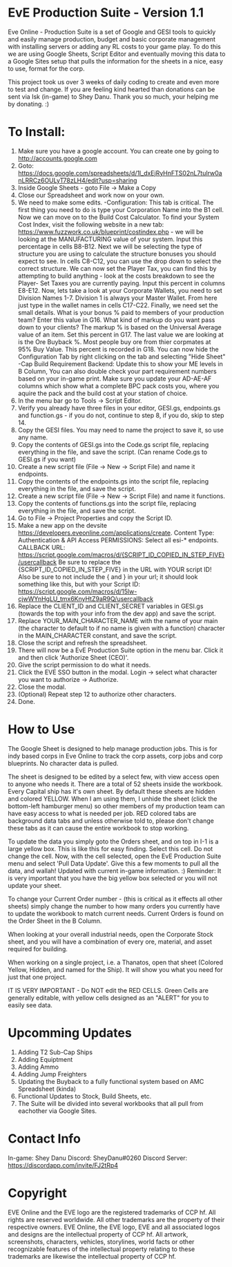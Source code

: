 # EvE Production Suite - Version 1.1
Eve Online - Production Suite is a set of Google and GESI tools to quickly and easily manage production, budget and basic corporate 
management with installing servers or adding any RL costs to your game play. To do this we are using Google Sheets, Script Editor and
eventually moving this data to a Google Sites setup that pulls the information for the sheets in a nice, easy to use, format for the corp.

This project took us over 3 weeks of daily coding to create and even more to test and change. If you are feeling kind hearted than donations can be sent via Isk (in-game) to Shey Danu. Thank you so much, your helping me by donating. :)

# To Install:

1. Make sure you have a google account. You can create one by going to http://accounts.google.com
2. Goto: https://docs.google.com/spreadsheets/d/1l_dxEjRyHnFTS02nL7tuIrw0anLRRCz6OULyT78zLH4/edit?usp=sharing
3. Inside Google Sheets - goto File -> Make a Copy
4. Close our Spreadsheet and work now on your own. 
5. We need to make some edits. 
    -Configuration: This tab is critical. The first thing you need to do is type your Corporation Name into the B1 cell. 
       Now we can move on to the Build Cost Calculator. To find your System Cost Index, visit the following website in a new tab:
       https://www.fuzzwork.co.uk/blueprint/costindex.php - we will be looking at the MANUFACTURING value of your system. Input this            percentage in cells B8-B12.
       Next we will be selecting the type of structure you are using to calculate the structure bonuses you should expect to see. In
       cells C8-C12, you can use the drop down to select the correct structure.
       We can now set the Player Tax, you can find this by attempting to build anything - look at the costs breakdown to see the Player-        Set Taxes you are currently paying. Input this percent in columns E8-E12. 
       Now, lets take a look at your Corporate Wallets, you need to set Division Names 1-7. Division 1 is always your Master Wallet.            From here just type in the wallet names in cells C17-C22.
       Finally, we need set the small details. What is your bonus % paid to members of your production team? Enter this value in G16.          What kind of markup do you want pass down to your clients? The markup % is based on the Universal Average value of an item. Set          this percent in G17. The last value we are looking at is the Ore Buyback %. Most people buy ore from thier corpmates at 95% Buy          Value. This percent is recorded in G18. You can now hide the Configuration Tab by right clicking on the tab and selecting "Hide          Sheet"
    -Cap Build Requirement Backend: Update this to show your ME levels in B Column, You can also double check your part requirement            numbers based on your in-game print. Make sure you update your AD-AE-AF columns which show what a complete BPC pack costs you,          where you aquire the pack and the build cost at your station of choice.
6. In the menu bar go to Tools -> Script Editor.
7. Verify you already have three files in your editor, GESI.gs, endpoints.gs and function.gs - if you do not, continue to step 8, if you do, skip to step 14.
8. Copy the GESI files. You may need to name the project to save it, so use any name.
9. Copy the contents of GESI.gs into the Code.gs script file, replacing everything in the file, and save the script. (Can rename Code.gs    to GESI.gs if you want)
10. Create a new script file (File -> New -> Script File) and name it endpoints.
11. Copy the contents of the endpoints.gs into the script file, replacing everything in the file, and save the script.
12. Create a new script file (File -> New -> Script File) and name it functions.
13. Copy the contents of functions.gs into the script file, replacing everything in the file, and save the script.
14. Go to File -> Project Properties and copy the Script ID.
15. Make a new app on the devsite https://developers.eveonline.com/applications/create.
    Content Type: Authentication & API Access
    PERMISSIONS: Select all esi-* endpoints.
    CALLBACK URL: https://script.google.com/macros/d/{SCRIPT_ID_COPIED_IN_STEP_FIVE}/usercallback
    Be sure to replace the {SCRIPT_ID_COPIED_IN_STEP_FIVE} in the URL with YOUR script ID!
    Also be sure to not include the { and } in your url; it should look something like this, but with your Script ID:
    https://script.google.com/macros/d/15lw-cjwWYnHgLU_tmx6KnyHtZ9aR9Q/usercallback
16. Replace the CLIENT_ID and CLIENT_SECRET variables in GESI.gs (towards the top with your info from the dev app) and save the script.
17. Replace YOUR_MAIN_CHARACTER_NAME with the name of your main (the character to default to if no name is given with a function)           character in the MAIN_CHARACTER constant, and save the script.
18. Close the script and refresh the spreadsheet.
19. There will now be a EvE Production Suite option in the menu bar. Click it and then click 'Authorize Sheet (CEO)'.
20. Give the script permission to do what it needs.
21. Click the EVE SSO button in the modal. Login -> select what character you want to authorize -> Authorize.
22. Close the modal.
23. (Optional) Repeat step 12 to authorize other characters.
24. Done.

# How to Use
The Google Sheet is designed to help manage production jobs. This is for indy based corps in Eve Online to track the corp assets, corp jobs and corp blueprints. No character data is pulled. 

The sheet is designed to be edited by a select few, with view access open to anyone who needs it. There are a total of 52 sheets inside the workbook. Every Capital ship has it's own sheet. By default these sheets are hidden and colored YELLOW. When I am using them, I unhide the sheet (click the bottom-left hamburger menu) so other members of my production team can have easy access to what is needed per job. RED colored tabs are background data tabs and unless otherwise told to, please don't change these tabs as it can cause the entire workbook to stop working. 

To update the data you simply goto the Orders sheet, and on top in I-1 is a large yellow box. This is like this for easy finding. Select this cell. Do not change the cell. Now, with the cell selected, open the EvE Production Suite menu and select 'Pull Data Update'. Give this a few moments to pull all the data, and wallah! Updated with current in-game information. :) Reminder: It is very important that you have the big yellow box selected or you will not update your sheet. 

To change your Current Order number - (this is critical as it effects all other sheets) simply change the number to how many orders you currently have to update the workbook to match current needs. Current Orders is found on the Order Sheet in the B Column.

When looking at your overall industrial needs, open the Corporate Stock sheet, and you will have a combination of every ore, material, and asset required for building. 

When working on a single project, i.e. a Thanatos, open that sheet (Colored Yellow, Hidden, and named for the Ship). It will show you what you need for just that one project. 

IT IS VERY IMPORTANT - Do NOT edit the RED CELLS. Green Cells are generally editable, with yellow cells designed as an "ALERT" for you to easily see data. 

# Upcomming Updates
1. Adding T2 Sub-Cap Ships
2. Adding Equiptment
3. Adding Ammo
4. Adding Jump Freighters
5. Updating the Buyback to a fully functional system based on AMC Spreadsheet (kinda)
6. Functional Updates to Stock, Build Sheets, etc. 
7. The Suite will be divided into several workbooks that all pull from eachother via Google Sites.

# Contact Info
In-game: Shey Danu
Discord: SheyDanu#0260 
Discord Server:  https://discordapp.com/invite/FJ2tRp4

# Copyright
EVE Online and the EVE logo are the registered trademarks of CCP hf. All rights are reserved worldwide. All other trademarks are the property of their respective owners. EVE Online, the EVE logo, EVE and all associated logos and designs are the intellectual property of CCP hf. All artwork, screenshots, characters, vehicles, storylines, world facts or other recognizable features of the intellectual property relating to these trademarks are likewise the intellectual property of CCP hf.
